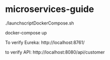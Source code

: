 # microservices-guide
./launchscriptDockerCompose.sh

docker-compose up

To verify Eureka:
http://localhost:8761/  

to verify API:
http://localhost:8080/api/customer
